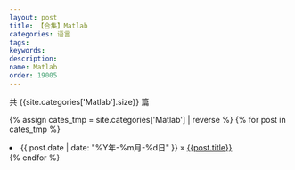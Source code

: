 ```yaml
---
layout: post
title: 【合集】Matlab
categories: 语言
tags:
keywords:
description:
name: Matlab
order: 19005
---
```


共 {{site.categories['Matlab'].size}} 篇


{% assign cates_tmp =  site.categories['Matlab'] |  reverse %}
{% for post in cates_tmp %}
  <li>
    <span>{{ post.date | date: "%Y年-%m月-%d日" }}</span> &raquo;
    <a href="{{ post.url }}" class="pjaxlink">{{post.title}}</a>
  </li>
{% endfor %}

